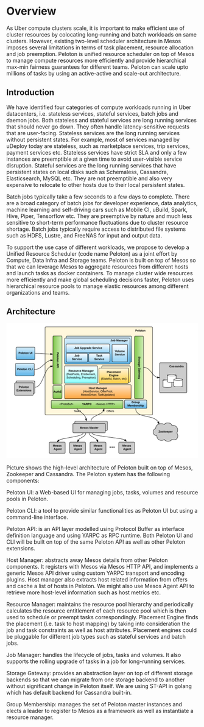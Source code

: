 # Overview

As Uber compute clusters scale, it is important to make efficient use of
cluster resources by colocating long-running and batch workloads on same
clusters. However, existing two-level scheduler architecture in Mesos
imposes several limitations in terms of task placement, resource
allocation and job preemption. Peloton is unified resource scheduler on
top of Mesos to manage compute resources more efficiently and provide
hierarchical max-min fairness guarantees for different teams. Peloton
can scale upto millions of tasks by using an active-active and scale-out
architecture.

## Introduction

We have identified four categories of compute workloads running in Uber
datacenters, i.e. stateless services, stateful services, batch jobs and
daemon jobs. Both stateless and stateful services are long running
services that should never go down. They often handle latency-sensitive
requests that are user-facing. Stateless services are the long running
services without persistent states. For example, most of services
managed by uDeploy today are stateless, such as marketplace services,
trip services, payment services etc. Stateless services have strict SLA
and only a few instances are preemptible at a given time to avoid
user-visible service disruption. Stateful services are the long running
services that have persistent states on local disks such as Schemaless,
Cassandra, Elasticsearch, MySQL etc. They are not preemptible and also
very expensive to relocate to other hosts due to their local persistent
states.

Batch jobs typically take a few seconds to a few days to complete. There
are a broad category of batch jobs for developer experience, data
analytics, machine learning and self-driving cars such as Mobile CI,
uBuild, Spark, Hive, Piper, Tensorflow etc. They are preemptive by
nature and much less sensitive to short-term performance fluctuations
due to cluster resource shortage. Batch jobs typically require access to
distributed file systems such as HDFS, Lustre, and FreeNAS for input and
output data.

To support the use case of different workloads, we propose to develop a
Unified Resource Scheduler (code name Peloton) as a joint effort by
Compute, Data Infra and Storage teams. Peloton is built on top of Mesos
so that we can leverage Mesos to aggregate resources from different
hosts and launch tasks as docker containers. To manage cluster wide
resources more efficiently and make global scheduling decisions faster,
Peloton uses hierarchical resource pools to manage elastic resources
among different organizations and teams.

## Architecture

![image](_static/Peloton-Architecture.png)

Picture shows the high-level architecture of Peloton built on top of
Mesos, Zookeeper and Cassandra. The Peloton system has the following
components:

Peloton UI: a Web-based UI for managing jobs, tasks, volumes and
resource pools in Peloton.

Peloton CLI: a tool to provide similar functionalities as Peloton UI but
using a command-line interface.

Peloton API: is an API layer modelled using Protocol Buffer as interface
definition language and using YARPC as RPC runtime. Both Peloton UI and
CLI will be built on top of the same Peloton API as well as other
Peloton extensions.

Host Manager: abstracts away Mesos details from other Peloton
components. It registers with Mesos via Mesos HTTP API, and implements a
generic Mesos API driver using custom YARPC transport and encoding
plugins. Host manager also extracts host related information from offers
and cache a list of hosts in Peloton. We might also use Mesos Agent API
to retrieve more host-level information such as host metrics etc.

Resource Manager: maintains the resource pool hierarchy and periodically
calculates the resource entitlement of each resource pool which is then
used to schedule or preempt tasks correspondingly. Placement Engine
finds the placement (i.e. task to host mapping) by taking into
consideration the job and task constraints as well as host attributes.
Placement engines could be pluggable for different job types such as
stateful services and batch jobs.

Job Manager: handles the lifecycle of jobs, tasks and volumes. It also
supports the rolling upgrade of tasks in a job for long-running
services.

Storage Gateway: provides an abstraction layer on top of different
storage backends so that we can migrate from one storage backend to
another without significant change in Peloton itself. We are using
ST-API in golang which has default backend for Cassandra built-in.

Group Membership: manages the set of Peloton master instances and elects
a leader to register to Mesos as a framework as well as instantiate a
resource manager.
